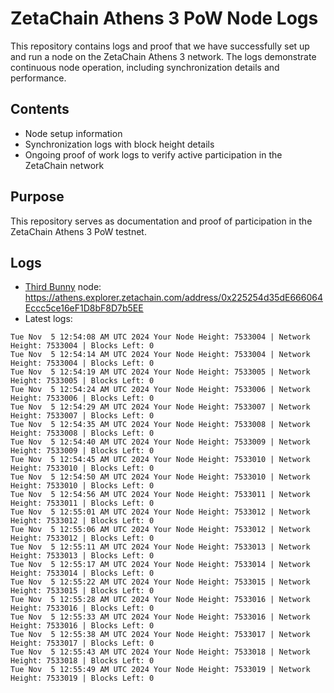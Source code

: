 # ZetaChain Athens 3 PoW Node Logs
This repository contains logs and proof that we have successfully set up and run a node on the ZetaChain Athens 3 network. The logs demonstrate continuous node operation, including synchronization details and performance.

## Contents
- Node setup information
- Synchronization logs with block height details
- Ongoing proof of work logs to verify active participation in the ZetaChain network

## Purpose
This repository serves as documentation and proof of participation in the ZetaChain Athens 3 PoW testnet.

## Logs

- [Third Bunny](https://thirdbunny.xyz/) node: https://athens.explorer.zetachain.com/address/0x225254d35dE666064Eccc5ce16eF1D8bF8D7b5EE
- Latest logs:
```
Tue Nov  5 12:54:08 AM UTC 2024 Your Node Height: 7533004 | Network Height: 7533004 | Blocks Left: 0
Tue Nov  5 12:54:14 AM UTC 2024 Your Node Height: 7533004 | Network Height: 7533004 | Blocks Left: 0
Tue Nov  5 12:54:19 AM UTC 2024 Your Node Height: 7533005 | Network Height: 7533005 | Blocks Left: 0
Tue Nov  5 12:54:24 AM UTC 2024 Your Node Height: 7533006 | Network Height: 7533006 | Blocks Left: 0
Tue Nov  5 12:54:29 AM UTC 2024 Your Node Height: 7533007 | Network Height: 7533007 | Blocks Left: 0
Tue Nov  5 12:54:35 AM UTC 2024 Your Node Height: 7533008 | Network Height: 7533008 | Blocks Left: 0
Tue Nov  5 12:54:40 AM UTC 2024 Your Node Height: 7533009 | Network Height: 7533009 | Blocks Left: 0
Tue Nov  5 12:54:45 AM UTC 2024 Your Node Height: 7533010 | Network Height: 7533010 | Blocks Left: 0
Tue Nov  5 12:54:50 AM UTC 2024 Your Node Height: 7533010 | Network Height: 7533010 | Blocks Left: 0
Tue Nov  5 12:54:56 AM UTC 2024 Your Node Height: 7533011 | Network Height: 7533011 | Blocks Left: 0
Tue Nov  5 12:55:01 AM UTC 2024 Your Node Height: 7533012 | Network Height: 7533012 | Blocks Left: 0
Tue Nov  5 12:55:06 AM UTC 2024 Your Node Height: 7533012 | Network Height: 7533012 | Blocks Left: 0
Tue Nov  5 12:55:11 AM UTC 2024 Your Node Height: 7533013 | Network Height: 7533013 | Blocks Left: 0
Tue Nov  5 12:55:17 AM UTC 2024 Your Node Height: 7533014 | Network Height: 7533014 | Blocks Left: 0
Tue Nov  5 12:55:22 AM UTC 2024 Your Node Height: 7533015 | Network Height: 7533015 | Blocks Left: 0
Tue Nov  5 12:55:28 AM UTC 2024 Your Node Height: 7533016 | Network Height: 7533016 | Blocks Left: 0
Tue Nov  5 12:55:33 AM UTC 2024 Your Node Height: 7533016 | Network Height: 7533016 | Blocks Left: 0
Tue Nov  5 12:55:38 AM UTC 2024 Your Node Height: 7533017 | Network Height: 7533017 | Blocks Left: 0
Tue Nov  5 12:55:43 AM UTC 2024 Your Node Height: 7533018 | Network Height: 7533018 | Blocks Left: 0
Tue Nov  5 12:55:49 AM UTC 2024 Your Node Height: 7533019 | Network Height: 7533019 | Blocks Left: 0
```
